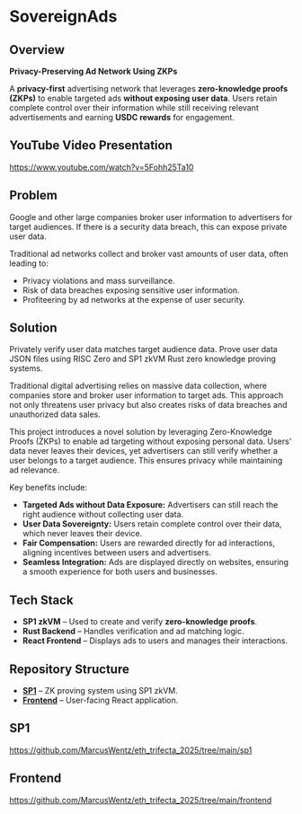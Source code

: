 # SovereignAds

## Overview
**Privacy-Preserving Ad Network Using ZKPs**

A **privacy-first** advertising network that leverages **zero-knowledge proofs (ZKPs)** to enable targeted ads **without exposing user data**. Users retain complete control over their information while still receiving relevant advertisements and earning **USDC rewards** for engagement.

## YouTube Video Presentation

https://www.youtube.com/watch?v=5Fohh25Ta10

## Problem

Google and other large companies broker user information to advertisers for target audiences.
If there is a security data breach, this can expose private user data.

Traditional ad networks collect and broker vast amounts of user data, often leading to:
- Privacy violations and mass surveillance.
- Risk of data breaches exposing sensitive user information.
- Profiteering by ad networks at the expense of user security.

## Solution

Privately verify user data matches target audience data.
Prove user data JSON files using RISC Zero and SP1 zkVM Rust zero knowledge proving systems.

Traditional digital advertising relies on massive data collection, where companies store and broker user information to target ads. This approach not only threatens user privacy but also creates risks of data breaches and unauthorized data sales.

This project introduces a novel solution by leveraging Zero-Knowledge Proofs (ZKPs) to enable ad targeting without exposing personal data. Users’ data never leaves their devices, yet advertisers can still verify whether a user belongs to a target audience. This ensures privacy while maintaining ad relevance.

Key benefits include:
- **Targeted Ads without Data Exposure:** Advertisers can still reach the right audience without collecting user data.
- **User Data Sovereignty:** Users retain complete control over their data, which never leaves their device.
- **Fair Compensation:** Users are rewarded directly for ad interactions, aligning incentives between users and advertisers.
- **Seamless Integration:** Ads are displayed directly on websites, ensuring a smooth experience for both users and businesses.


## Tech Stack
- **SP1 zkVM** – Used to create and verify **zero-knowledge proofs**.
- **Rust Backend** – Handles verification and ad matching logic.
- **React Frontend** – Displays ads to users and manages their interactions.


## Repository Structure
- **[SP1](https://github.com/MarcusWentz/eth_trifecta_2025/tree/main/sp1)** – ZK proving system using SP1 zkVM.
- **[Frontend](https://github.com/MarcusWentz/eth_trifecta_2025/tree/main/frontend)** – User-facing React application.



## SP1
https://github.com/MarcusWentz/eth_trifecta_2025/tree/main/sp1


## Frontend

https://github.com/MarcusWentz/eth_trifecta_2025/tree/main/frontend
